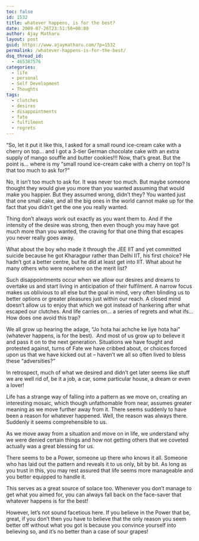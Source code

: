 ```yaml
---
toc: false
id: 1532
title: whatever happens, is for the best?
date: 2009-07-26T23:51:50+00:00
author: Ajay Matharu
layout: post
guid: https://www.ajaymatharu.com/?p=1532
permalink: /whatever-happens-is-for-the-best/
dsq_thread_id:
  - 465387576
categories:
  - life
  - personal
  - Self Development
  - Thoughts
tags:
  - clutches
  - desires
  - disappointments
  - fate
  - fulfilment
  - regrets
---
```

&#8220;So, let it put it like this, I asked for a small round ice-cream cake with a cherry on top&#8230; and I got a 3-tier German chocolate cake with an extra supply of mango souffle and butter cookies!!! Now, that&#8217;s great. But the point is&#8230; where is my &#8220;small round ice-cream cake with a cherry on top? Is that too much to ask for?&#8221;

No, it isn&#8217;t too much to ask for. It was never too much. But maybe someone thought they would give you more than you wanted assuming that would make you happier. But they assumed wrong, didn&#8217;t they? You wanted just that one small cake, and all the big ones in the world cannot make up for the fact that you didn&#8217;t get the one you really wanted.

Thing don&#8217;t always work out exactly as you want them to. And if the intensity of the desire was strong, then even though you may have got much more than you wanted, the craving for that one thing that escapes you never really goes away.

What about the boy who made it through the JEE IIT and yet committed suicide because he got Kharagpur rather than Delhi IIT, his first choice? He hadn&#8217;t got a better centre, but he did at least get into IIT. What about he many others who were nowhere on the merit list?

Such disappointments occur when we allow our desires and dreams to overtake us and start living in anticipation of their fulfilment. A narrow focus makes us oblivious to all else but the goal in mind, very often blinding us to better options or greater pleasures just within our reach. A closed mind doesn&#8217;t allow us to enjoy that which we got instead of hankering after what escaped our clutches. And life carries on&#8230; a series of regrets and what ifs&#8230;How does one avoid this trap?

We all grow up hearing the adage, &#8220;Jo hota hai achche ke liye hota hai&#8221; (whatever happens, is for the best).  And most of us grow up to believe it and pass it on to the next generation. Situations we have fought and protested against, turns of Fate we have cribbed about, or choices forced upon us that we have kicked out at &#8211; haven&#8217;t we all so often lived to bless these &#8220;adversities?&#8221;

In retrospect, much of what we desired and didn&#8217;t get later seems like stuff we are well rid of, be it a job, a car, some particular house, a dream or even a lover!

Life has a strange way of falling into a pattern as we move on, creating an interesting mosaic, which though unfathomable from near, assumes greater meaning as we move further away from it. There seems suddenly to have been a reason for whatever happened. Well, the reason was always there. Suddenly it seems comprehensible to us.
  
As we move away from a situation and move on in life, we understand why we were denied certain things and how not getting others that we coveted actually was a great blessing for us.

There seems to be a Power, someone up there who knows it all. Someone who has laid out the pattern and reveals it to us only, bit by bit. As long as you trust in this, you may rest assured that life seems more manageable and you better equipped to handle it.

This serves as a great source of solace too. Whenever you don&#8217;t manage to get what you aimed for, you can always fall back on the face-saver that whatever happens is for the best!

However, let&#8217;s not sound facetious here. If you believe in the Power that be, great, if you don&#8217;t then you have to believe that the only reason you seem better off without what you got is because you convince yourself into believing so, and it&#8217;s no better than a case of sour grapes!
